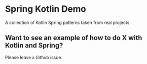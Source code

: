 # Spring Kotlin Demo

A collection of Kotlin Spring patterns taken from real projects.

## Want to see an example of how to do X with Kotlin and Spring?

Please leave a Github issue.